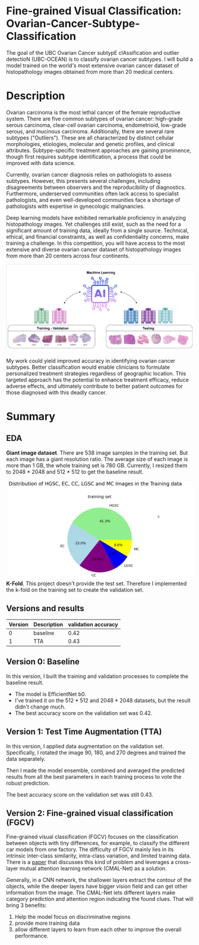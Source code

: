 # Fine-grained Visual Classification: Ovarian-Cancer-Subtype-Classification

The goal of the UBC Ovarian Cancer subtypE clAssification and outlier detectioN (UBC-OCEAN) is to classify ovarian cancer subtypes. I will build a model trained on the world's most extensive ovarian cancer dataset of histopathology images obtained from more than 20 medical centers.

# Description

Ovarian carcinoma is the most lethal cancer of the female reproductive system. There are five common subtypes of ovarian cancer: high-grade serous carcinoma, clear-cell ovarian carcinoma, endometrioid, low-grade serous, and mucinous carcinoma. Additionally, there are several rare subtypes ("Outliers"). These are all characterized by distinct cellular morphologies, etiologies, molecular and genetic profiles, and clinical attributes. Subtype-specific treatment approaches are gaining prominence, though first requires subtype identification, a process that could be improved with data science.

Currently, ovarian cancer diagnosis relies on pathologists to assess subtypes. However, this presents several challenges, including disagreements between observers and the reproducibility of diagnostics. Furthermore, underserved communities often lack access to specialist pathologists, and even well-developed communities face a shortage of pathologists with expertise in gynecologic malignancies.

Deep learning models have exhibited remarkable proficiency in analyzing histopathology images. Yet challenges still exist, such as the need for a significant amount of training data, ideally from a single source. Technical, ethical, and financial constraints, as well as confidentiality concerns, make training a challenge. In this competition, you will have access to the most extensive and diverse ovarian cancer dataset of histopathology images from more than 20 centers across four continents.

![image](UBC-OCEAN.png)

My work could yield improved accuracy in identifying ovarian cancer subtypes. Better classification would enable clinicians to formulate personalized treatment strategies regardless of geographic location. This targeted approach has the potential to enhance treatment efficacy, reduce adverse effects, and ultimately contribute to better patient outcomes for those diagnosed with this deadly cancer.

# Summary

## EDA
**Giant image dataset**. There are 538 image samples in the training set. But each image has a giant resolution ratio. The average size of each image is more than 1 GB, the whole training set is 780 GB. Currently, I resized them to 2048 * 2048 and 512 * 512 to get the baseline result.

![img](https://github.com/stemgene/Fine-grained-Visual-Classification-Ovarian-Cancer-Subtype-Classification/blob/5a5e28caa73c11ab8c0e7dd80c82e1a36cbc2b7f/distribution%20of%20sub%20cagetory.png)
**K-Fold**. This project doesn't provide the test set. Therefore I implemented the k-fold on the training set to create the validation set.

## Versions and results

| Version | Description | validation accuracy |
| --      |  --         |   --                |
|  0      | baseline    |   0.42              |
|  1      | TTA         |   0.43              |

## Version 0: Baseline

In this version, I built the training and validation processes to complete the baseline result. 
* The model is EfficientNet b0.
* I've trained it on the 512 * 512 and 2048 * 2048 datasets, but the result didn't change much.
* The best accuracy score on the validation set was 0.42.

## Version 1: Test Time Augmentation (TTA)

In this version, I applied data augmentation on the validation set. Specifically, I rotated the image 90, 180, and 270 degrees and trained the data separately.

Then I made the model ensemble, combined and averaged the predicted results from all the best parameters in each training process to vote the robust prediction.

The best accuracy score on the validation set was still 0.43.

## Version 2: Fine-grained visual classification (FGCV)

Fine-grained visual classification (FGCV) focuses on the classification between objects with tiny differences, for example, to classify the different car models from one factory. The difficulty of FGCV mainly lies in its intrinsic inter-class similarity, intra-class variation, and limited training data. There is a [paper]((https://paperswithcode.com/paper/learn-from-each-other-to-classify-better)) that discusses this kind of problem and leverages a cross-layer mutual attention learning network (CMAL-Net) as a solution. 

Generally, in a CNN network, the shallower layers extract the contour of the objects, while the deeper layers have bigger vision field and can get other information from the image. The CMAL-Net lets different layers make category prediction and attention region indicating the found clues. That will bring 3 benefits:

1. Help the model focus on discriminative regions
2. provide more training data
3. allow different layers to learn from each other to improve the overall performance.

